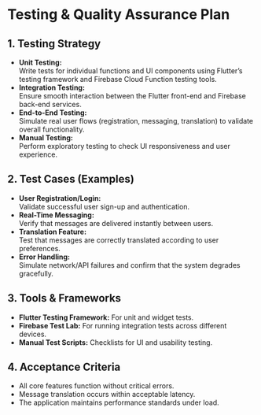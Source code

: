 # Testing & Quality Assurance Plan

## 1. Testing Strategy

- **Unit Testing:**  
  Write tests for individual functions and UI components using Flutter’s testing framework and Firebase Cloud Function testing tools.
- **Integration Testing:**  
  Ensure smooth interaction between the Flutter front-end and Firebase back-end services.
- **End-to-End Testing:**  
  Simulate real user flows (registration, messaging, translation) to validate overall functionality.
- **Manual Testing:**  
  Perform exploratory testing to check UI responsiveness and user experience.

## 2. Test Cases (Examples)

- **User Registration/Login:**  
  Validate successful user sign-up and authentication.
- **Real-Time Messaging:**  
  Verify that messages are delivered instantly between users.
- **Translation Feature:**  
  Test that messages are correctly translated according to user preferences.
- **Error Handling:**  
  Simulate network/API failures and confirm that the system degrades gracefully.

## 3. Tools & Frameworks

- **Flutter Testing Framework:** For unit and widget tests.
- **Firebase Test Lab:** For running integration tests across different devices.
- **Manual Test Scripts:** Checklists for UI and usability testing.

## 4. Acceptance Criteria

- All core features function without critical errors.
- Message translation occurs within acceptable latency.
- The application maintains performance standards under load.
